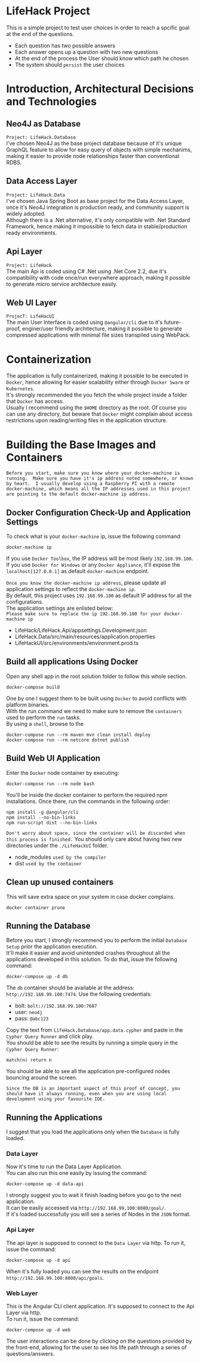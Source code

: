 # LifeHack Project 
This is a simple project to test user choices in order to reach a spcific goal at the end of the questions.  
* Each question has two possible answers  
* Each answer opens up a question with two new questions  
* At the end of the process the User should know which path he chosen  
* The system should `persist` the user choices  

# Introduction, Architectural Decisions and Technologies  
## Neo4J as Database  
`Project: LifeHack.Database`  
I've chosen Neo4J as the base project database because of it's unique GraphQL feature to allow for easy query 
of objects with simple mechanims, making it easier to provide node relationships faster than conventional RDBS.  

## Data Access Layer  
`Project: LifeHack.Data`  
I've chosen Java Spring Boot as base project for the Data Access Layer, once it's Neo4J integration is 
production ready, and community support is widely adopted.  
Although there is a .Net alternative, it's only compatible with .Net Standard Framework, hence making it impossible to 
fetch data in stable/production ready environments. 

## Api Layer  
`Project: LifeHack`  
The main Api is coded using C# .Net using .Net Core 2.2, due it's compatibility with code once/run everywhere approach, 
making it possible to generate micro service architecture easily. 

## Web UI Layer  
`ProjecT: LifeHacUI`  
The main User Interface is coded using `@angular/cli` due to it's future-proof, enginer/user friendly architecture, 
making it possible to generate compressed applications with minimal file sizes transpiled using WebPack.  

# Containerization  
The application is fully containerized, making it possible to be executed in `Docker`, hence allowing for 
easier scalability either through `Docker Swarm` or `Kubernetes`.  
It's strongly recommended the you fetch the whole project inside a folder that `Docker` has access.  
Usually I recommend using the `$HOME` directory as the root. Of course you can use any directory, but 
beware that `Docker` might complain about access restrictions upon reading/writing files in the application structure.  


# Building the Base Images and Containers  
`Before you start, make sure you know where your docker-machine is running. 
Make sure you have it's ip address noted somewhere, or known by heart. 
I usually develop using a Raspberry PI with a remote docker-machine, which means all the IP addresses used in this project are pointing to the default docker-machine ip address.`  

## Docker Configuration Check-Up and Application Settings  

To check what is your `docker-machine` ip, issue the following command:
```
docker-machine ip
```

If you use `Docker Toolbox`, the IP address will be most likely `192.168.99.100`.  
If you use `Docker for Windows` or any `Docker Appliance`, it'll expose the `localhost[127.0.0.1]` as default `docker-machine` endpoint.

`Once you know the docker-machine ip address`, please update all application settings to reflect the `docker-machine ip`.  
By default, this project uses `192.168.99.100` as default IP address for all the configurations.  
The application settings are enlisted below:  
`Please make sure to replace the ip 192.168.99.100 for your docker-machine ip`  
* LifeHack/LifeHack.Api/appsettings.Development.json  
* LifeHack.Data/src/main/resources/application.properties  
* LifeHackUI/src/environments/environment.prod.ts  

## Build all applications Using Docker
Òpen any shell app in the root solution folder to follow this whole section.
```
docker-compose build
```

One by one I suggest them to be built using `Docker` to avoid conflicts with platform binaries.  
With the run command we need to make sure to remove the `containers` used to perform the `run` tasks.  
By using a `shell`, browse to the

```
docker-compose run --rm maven mvn clean install deploy
docker-compose run --rm netcore dotnet publish
```

## Build Web UI Application
Enter the `Docker` node container by executing: 
```
docker-compose run --rm node bash
```
You'll be inside the docker container to perform the required npm installations. Once there, run the commands in the following order: 

```
npm install -g @angular/cli
npm install --no-bin-links
npm run-script dist --no-bin-links

```
`Don't worry about space, since the container will be discarded when this process is finished.` 
You should only care about having two new directories under the `./LifeHackUI` folder.  
* node_modules `used by the compiler`  
* dist `used by the container`  

## Clean up unused containers  
This will save extra space on your system in case docker complains.  
```
docker container prune
```

## Running the Database  
Before you start, I strongly recommend you to perform the initial `Database Setup` prior the application execution.  
It'll make it easier and avoid unintended crashes throughout all the applications developed in this solution. To do that, issue the following command:

```
docker-compose up -d db
```

The `db` container should be available at the address: `http://192.168.99.100:7474`. 
Use the following credentials:  
* bolt: `bolt://192.168.99.100:7687`  
* user: `neo4j`  
* pass: `@abc123`  

Copy the text from `LifeHack.Database/app.data.cypher` and paste in the `Cypher Query Runner` and click play.  
You should be able to see the results by running a simple query in the `Cypher Query Runner`:  
```
match(n) return n
```  

You should be able to see all the application pre-configured nodes bouncing around the screen.  

`Since the DB is an important aspect of this proof of concept, you should have it always running, even when you are using local development using your favourite IDE. ` 

## Running the Applications  
I suggest that you load the applications only when the `Database` is fully loaded.  

### Data Layer  
Now it's time to run the Data Layer Application.  
You can also run this one easily by issuing the command:  
```
docker-compose up -d data-api
```  
I strongly suggest you to wait it finish loading before you go to the next application.  
It can be easily accessed via `http://192.168.99.100:8080/goal/`.  
If it's loaded successfully you will see a series of Nodes in the `JSON` format.  

### Api Layer  
The api layer is supposed to connect to the `Data Layer` via http. To run it, issue the command:
```
docker-compose up -d api
```
When it's fully loaded you can see the results on the endpoint `http://192.168.99.100:8000/api/goals`.  

### Web Layer  
This is the Angular CLI client application. It's supposed to connect to the Api Layer via http.  
To run it, issue the command:
```
docker-compose up -d web
```

The user interactions can be done by clicking on the questions provided by the front-end, allowing for the user to see his life path through a series of questions/answers.

